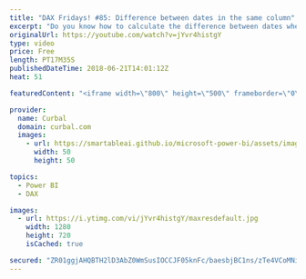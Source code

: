 ```yaml
---
title: "DAX Fridays! #85: Difference between dates in the same column"
excerpt: "Do you know how to calculate the difference between dates when both are in the same column?  One example of when this is needed is when you are working with subscription based services. If you want to calculate how many dates go between users changing subscriptions, this DAX measure will help you.  To"
originalUrl: https://youtube.com/watch?v=jYvr4histgY
type: video
price: Free
length: PT17M35S
publishedDateTime: 2018-06-21T14:01:12Z
heat: 51

featuredContent: "<iframe width=\"800\" height=\"500\" frameborder=\"0\" src=\"https://www.youtube.com/embed/jYvr4histgY\" allow=\"accelerometer; autoplay; encrypted-media; gyroscope; picture-in-picture\" allowfullscreen></iframe>"

provider:
  name: Curbal
  domain: curbal.com
  images:
    - url: https://smartableai.github.io/microsoft-power-bi/assets/images/organizations/curbal.com-50x50.jpg
      width: 50
      height: 50

topics:
  - Power BI
  - DAX

images:
  - url: https://i.ytimg.com/vi/jYvr4histgY/maxresdefault.jpg
    width: 1280
    height: 720
    isCached: true

secured: "ZR01ggjAHQBTH2lD3AbZ0WmSusIOCCJF05knFc/baesbjBC1ns/zTe4VCoMNiNK3cgtfMYnWTIQoerfx9GfmP7dBGzrYoAWanWpcEmFJF0CQ2aAgUuMTzARCTAiWFph+w2xkCAXCN1eRIU1JrrnjzN+x4rF7yEGjOjMVGk1+QKUiLQRkEYD2Jak+J1vDlIb5muSWqxKqVHtv3UpqbZpBimFY2HaHeKJtS/9BwUuvVcNjzarkAIz5NOV9gJjtC7DHxtWLd0D4nPMwUJZb8L5q6jq9mb8K4ZQOxCe3ht3ZDnU7SEqznJuFzESpp/7ZbsH2TIayX4dL/P8gH5+H5lKz2yM1DpyeqPP/qetZti9A3UqZfZhMIGzQYyoXC2mL5h6d9fS65KaLO2rAH0UDW1FIVw+909f9dmham46QOMWD/G4=;CWnIiYTy+g6Xb0R+/F1Mrw=="
---
```


